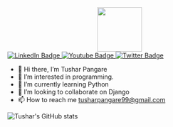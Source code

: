 <div id="header" align="center">
  <img src="https://media.giphy.com/media/M9gbBd9nbDrOTu1Mqx/giphy.gif" width="100"/>
</div>

<div id="badges">
  <a href="https://www.linkedin.com/in/tushar-pangare-1300891b9/">
    <img src="https://img.shields.io/badge/LinkedIn-blue?style=for-the-badge&logo=linkedin&logoColor=white" alt="LinkedIn Badge"/>
  </a>
  <a href="https://www.youtube.com/channel/UClaMpe1pWI4TXdRjx5D1oyA">
    <img src="https://img.shields.io/badge/YouTube-red?style=for-the-badge&logo=youtube&logoColor=white" alt="Youtube Badge"/>
  </a>
  <a href="https://twitter.com/46Comp">
    <img src="https://img.shields.io/badge/Twitter-blue?style=for-the-badge&logo=twitter&logoColor=white" alt="Twitter Badge"/>
  </a>
</div>

- 👋 Hi there, I’m Tushar Pangare
- 👀 I’m interested in programming.
- 🌱 I’m currently learning Python
- 💞️ I’m looking to collaborate on Django
- 📫 How to reach me tusharpangare99@gmail.com

![Tushar's GitHub stats](https://github-readme-stats.vercel.app/api?username=tusharpangare&&theme=synthwave&show_icons=true)


<!---
tusharpangare/tusharpangare is a ✨ special ✨ repository because its `README.md` (this file) appears on your GitHub profile.
You can click the Preview link to take a look at your changes.
--->
